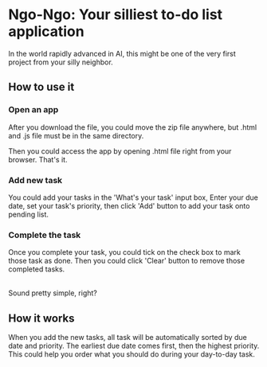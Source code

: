 # Ngo-Ngo: Your silliest to-do list application
In the world rapidly advanced in AI, this might be one of the very first project from your silly neighbor.

## How to use it
### Open an app
After you download the file, you could move the zip file anywhere, but .html and .js file must be in the same directory.

Then you could access the app by opening .html file right from your browser. That's it.

### Add new task
You could add your tasks in the 'What's your task' input box, Enter your due date, set your task's priority, then click 'Add' button to add your task onto pending list.

### Complete the task
Once you complete your task, you could tick on the check box to mark those task as done. Then you could click 'Clear' button to remove those completed tasks.

\
Sound pretty simple, right?

## How it works
When you add the new tasks, all task will be automatically sorted by due date and priority. The earliest due date comes first, then the highest priority. This could help you order what you should do during your day-to-day task.